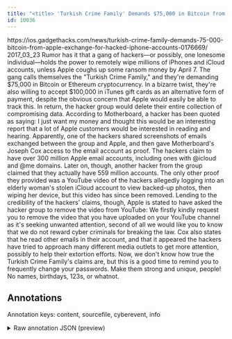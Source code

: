 ```yaml
---
title: "<title> 'Turkish Crime Family' Demands $75,000 in Bitcoin from Apple in Exchange for Hacked iPhone Accounts  </title>"
id: 10036
---
```


<title> 'Turkish Crime Family' Demands $75,000 in Bitcoin from Apple in Exchange for Hacked iPhone Accounts  </title>
<source> https://ios.gadgethacks.com/news/turkish-crime-family-demands-75-000-bitcoin-from-apple-exchange-for-hacked-iphone-accounts-0176669/ </source>
<date> 2017_03_23 </date>
<text>
Rumor has it that a gang of hackers—or possibly, one lonesome individual—holds the power to remotely wipe millions of iPhones and iCloud accounts, unless Apple coughs up some ransom money by April 7.
The gang calls themselves the "Turkish Crime Family," and they're demanding $75,000 in Bitcoin or Ethereum cryptocurrency. In a bizarre twist, they're also willing to accept $100,000 in iTunes gift cards as an alternative form of payment, despite the obvious concern that Apple would easily be able to track this. In return, the hacker group would delete their entire collection of compromising data.
According to Motherboard, a hacker has been quoted as saying:
I just want my money and thought this would be an interesting report that a lot of Apple customers would be interested in reading and hearing.
Apparently, one of the hackers shared screenshots of emails exchanged between the group and Apple, and then gave Motherboard's Joseph Cox access to the email account as proof.
The hackers claim to have over 300 million Apple email accounts, including ones with @icloud and @me domains. Later on, though, another hacker from the group claimed that they actually have 559 million accounts. The only other proof they provided was a YouTube video of the hackers allegedly logging into an elderly woman's stolen iCloud account to view backed-up photos, then wiping her device, but this video has since been removed.
Lending to the credibility of the hackers' claims, though, Apple is stated to have asked the hacker group to remove the video from YouTube:
We firstly kindly request you to remove the video that you have uploaded on your YouTube channel as it's seeking unwanted attention, second of all we would like you to know that we do not reward cyber criminals for breaking the law.
Cox also states that he read other emails in their account, and that it appeared the hackers have tried to approach many different media outlets to get more attention, possibly to help their extortion efforts.
Now, we don't know how true the Turkish Crime Family's claims are, but this is a good time to remind you to frequently change your passwords. Make them strong and unique, people! No names, birthdays, 123s, or whatnot.
</text>



## Annotations

Annotation keys: content, sourcefile, cyberevent, info

<details>
<summary>Raw annotation JSON (preview)</summary>

```json
{
  "content": "Rumor has it that a gang of hackers\u2014or possibly, one lonesome individual\u2014holds the power to remotely wipe millions of iPhones and iCloud accounts, unless Apple coughs up some ransom money by April 7. The gang calls themselves the \"Turkish Crime Family,\" and they're demanding $75,000 in Bitcoin or Ethereum cryptocurrency. In a bizarre twist, they're also willing to accept $100,000 in iTunes gift cards as an alternative form of payment, despite the obvious concern that Apple would easily be able to track this. In return, the hacker group would delete their entire collection of compromising data. According to Motherboard, a hacker has been quoted as saying: I just want my money and thought this would be an interesting report that a lot of Apple customers would be interested in reading and hearing. Apparently, one of the hackers shared screenshots of emails exchanged between the group and Apple, and then gave Motherboard's Joseph Cox access to the email account as proof. The hackers claim to have over 300 million Apple email accounts, including ones with @icloud and @me domains. Later on, though, another hacker from the group claimed that they actually have 559 million accounts. The only other proof they provided was a YouTube video of the hackers allegedly logging into an elderly woman's stolen iCloud account to view backed-up photos, then wiping her device, but this video has since been removed. Lending to the credibility of the hackers' claims, though, Apple is stated to have asked the hacker group to remove the video from YouTube: We firstly kindly request you to remove the video that you have uploaded on your YouTube channel as it's seeking unwanted attention, second of all we would like you to know that we do not reward cyber criminals for breaking the law. Cox also states that he read other emails in their account, and that it appeared the hackers have tried to approach many different media outlets to get more attention, possibly to help their extortion efforts. Now, we don't know how true the Turkish Crime Family's claims are, but this is a good time to remind you to frequently change your passwords. Make them strong and unique, people! No names, birthdays, 123s, or whatnot.",
  "sourcefile": "10036.txt",
  "cyberevent": {
    "hopper": [
      {
        "index": 0,
        "relation": "Same",
        "events": [
          {
            "index": "E1",
            "type": "Attack",
            "realis": "Actual",
            "nugget": {
              "startOffset": 266,
              "index": "T8",
              "endOffset": 275,
              "text": "demanding"
            },
            "argument": [
              {
                "index": "T10",
                "text": "$75,000",
                "endOffset": 283,
                "role": {
                  "type": "Price"
                },
                "startOffset": 276,
                "type": "Money"
              },
              {
                "index": "T9",
                "text": "in Bitcoin or Ethereum cryptocurrency",
                "endOffset": 321,
                "role": {
                  "type": "Payment-Method"
                },
                "startOffset": 284,
                "type": "PaymentMethod"
              },
              {
                "index": "T7",
                "text": "Turkish Crime Family",
                "endOffset": 251,
                "role": {
                  "type": "Attacker"
                },
                "startOffset": 231,
                "type": "Organization"
              },
              {
                "index": "T11",
                "text": "they",
                "endOffset": 262,
                "role": {
                  "type": "Attacker"
                },
                "startOffset": 258,
                "type": "Organization"
              }
            ],
            "subtype": "Ransom"
          },
          {
            "index": "E3",
            "type": "
```
</details>

